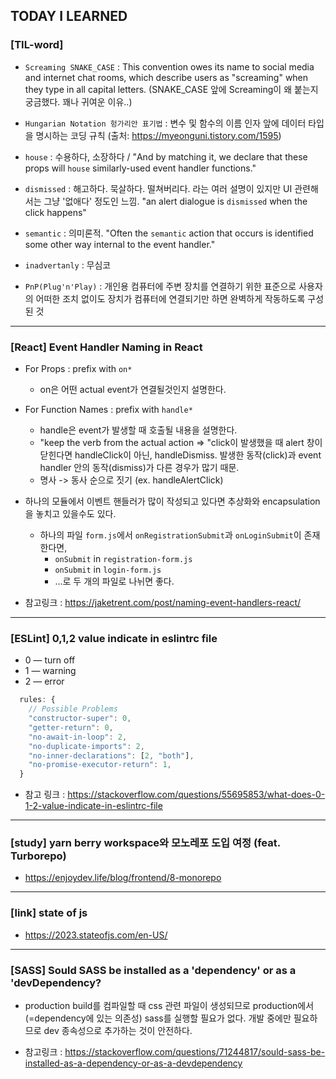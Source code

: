 ## TODAY I LEARNED

### [TIL-word]

- `Screaming SNAKE_CASE` : This convention owes its name to social media and internet chat rooms, which describe users as "screaming" when they type in all capital letters. (SNAKE_CASE 앞에 Screaming이 왜 붙는지 궁금했다. 꽤나 귀여운 이유..)

- `Hungarian Notation 헝가리안 표기법` : 변수 및 함수의 이름 인자 앞에 데이터 타입을 명시하는 코딩 규칙 (출처: https://myeonguni.tistory.com/1595)

- `house` : 수용하다, 소장하다 / "And by matching it, we declare that these props will `house` similarly-used event handler functions."

- `dismissed` : 해고하다. 묵살하다. 떨쳐버리다. 라는 여러 설명이 있지만 UI 관련해서는 그냥 '없애다' 정도인 느낌. "an alert dialogue is `dismissed` when the click happens"

- `semantic` : 의미론적. "Often the `semantic` action that occurs is identified some other way internal to the event handler."

- `inadvertanly` : 무심코

- `PnP(Plug'n'Play)` : 개인용 컴퓨터에 주변 장치를 연결하기 위한 표준으로 사용자의 어떠한 조치 없이도 장치가 컴퓨터에 연결되기만 하면 완벽하게 작동하도록 구성된 것

---

### [React] Event Handler Naming in React

- For Props : prefix with `on*`

  - on은 어떤 actual event가 연결될것인지 설명한다.

- For Function Names : prefix with `handle*`

  - handle은 event가 발생할 때 호출될 내용을 설명한다.
  - "keep the verb from the actual action => "click이 발생했을 때 alert 창이 닫힌다면 handleClick이 아닌, handleDismiss. 발생한 동작(click)과 event handler 안의 동작(dismiss)가 다른 경우가 많기 때문.
  - 명사 -> 동사 순으로 짓기 (ex. handleAlertClick)

- 하나의 모듈에서 이벤트 핸들러가 많이 작성되고 있다면 추상화와 encapsulation을 놓치고 있을수도 있다.

  - 하나의 파일 `form.js`에서 `onRegistrationSubmit`과 `onLoginSubmit`이 존재한다면,
    - `onSubmit` in `registration-form.js`
    - `onSubmit` in `login-form.js`
    - ...로 두 개의 파일로 나뉘면 좋다.

- 참고링크 : https://jaketrent.com/post/naming-event-handlers-react/

---

### [ESLint] 0,1,2 value indicate in eslintrc file

- 0 — turn off
- 1 — warning
- 2 — error

```javascript
  rules: {
    // Possible Problems
    "constructor-super": 0,
    "getter-return": 0,
    "no-await-in-loop": 2,
    "no-duplicate-imports": 2,
    "no-inner-declarations": [2, "both"],
    "no-promise-executor-return": 1,
  }
```

- 참고 링크 : https://stackoverflow.com/questions/55695853/what-does-0-1-2-value-indicate-in-eslintrc-file

---

### [study] yarn berry workspace와 모노레포 도입 여정 (feat. Turborepo)

- https://enjoydev.life/blog/frontend/8-monorepo

---

### [link] state of js

- https://2023.stateofjs.com/en-US/

---

### [SASS] Sould SASS be installed as a 'dependency' or as a 'devDependency?

- production build를 컴파일할 때 css 관련 파일이 생성되므로 production에서 (=dependency에 있는 의존성) sass를 실행할 필요가 없다. 개발 중에만 필요하므로 dev 종속성으로 추가하는 것이 안전하다.

- 참고링크 : https://stackoverflow.com/questions/71244817/sould-sass-be-installed-as-a-dependency-or-as-a-devdependency
